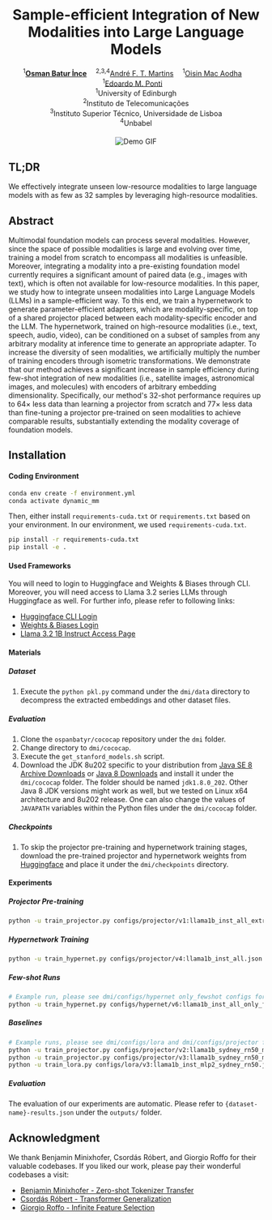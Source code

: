 <div align="center">

<h1 style="text-align: center;">Sample-efficient Integration of New Modalities into Large Language Models</h1>

<div>
  <sup>1</sup><a href='https://ospanbatyr.github.io/' target='_blank'><b>Osman Batur İnce</b></a>&emsp;
  <sup>2,3,4</sup><a href='https://andre-martins.github.io/' target='_blank'>André F. T. Martins</b></a>&emsp;
  <sup>1</sup><a href='https://homepages.inf.ed.ac.uk/omacaod/' target='_blank'>Oisin Mac Aodha</b></a>&emsp;
  <sup>1</sup><a href='https://ducdauge.github.io/' target='_blank'>Edoardo M. Ponti</b></a>&emsp;

</div>
<div><sup>1</sup>University of Edinburgh</div>
<div><sup>2</sup>Instituto de Telecomunicações</div>
<div><sup>3</sup>Instituto Superior Técnico, Universidade de Lisboa</div>
<div><sup>4</sup>Unbabel</div>

<div>
<h4>

</h4>
</div>

![Demo GIF](./figures/project1.gif)

<div align="left">

## TL;DR

We effectively integrate unseen low-resource modalities to large language models with as few as 32 samples by leveraging high-resource modalities.

## Abstract

Multimodal foundation models can process several modalities. However, since the space of possible modalities is large and evolving over time, training a model from scratch to encompass all modalities is unfeasible. Moreover, integrating a modality into a pre-existing foundation model currently requires a significant amount of paired data (e.g., images with text), which is often not available for low-resource modalities. In this paper, we study how to integrate unseen modalities into Large Language Models (LLMs) in a sample-efficient way. To this end, we train a hypernetwork to generate parameter-efficient adapters, which are modality-specific, on top of a shared projector placed between each modality-specific encoder and the LLM. The hypernetwork, trained on high-resource modalities (i.e., text, speech, audio, video), can be conditioned on a subset of samples from any arbitrary modality at inference time to generate an appropriate adapter. To increase the diversity of seen modalities, we artificially multiply the number of training encoders through isometric transformations. We demonstrate that our method achieves a significant increase in sample efficiency during few-shot integration of new modalities (i.e., satellite images, astronomical images, and molecules) with encoders of arbitrary embedding dimensionality. Specifically, our method's 32-shot performance requires up to 64$\times$ less data than learning a projector from scratch and 77$\times$ less data than fine-tuning a projector pre-trained on seen modalities to achieve comparable results, substantially extending the modality coverage of foundation models.

## Installation

#### Coding Environment
```bash
conda env create -f environment.yml
conda activate dynamic_mm
```

Then, either install `requirements-cuda.txt` or `requirements.txt` based on your environment. In our environment, we used `requirements-cuda.txt`.

```bash
pip install -r requirements-cuda.txt
pip install -e .
```

#### Used Frameworks

You will need to login to Huggingface and Weights & Biases through CLI. Moreover, you will need access to Llama 3.2 series LLMs through Huggingface as well. For further info, please refer to following links:

- [Huggingface CLI Login](https://huggingface.co/docs/huggingface_hub/main/en/guides/cli)
- [Weights & Biases Login](https://docs.wandb.ai/ref/cli/wandb-login/)
- [Llama 3.2 1B Instruct Access Page](https://huggingface.co/meta-llama/Llama-3.2-1B-Instruct)

#### Materials

##### Dataset

1. Execute the `python pkl.py` command under the `dmi/data` directory to decompress the extracted embeddings and other dataset files.

##### Evaluation

1. Clone the `ospanbatyr/cococap` repository under the `dmi` folder.
2. Change directory to `dmi/cococap`.
2. Execute the `get_stanford_models.sh` script.
3. Download the JDK 8u202 specific to your distribution from [Java SE 8 Archive Downloads](https://www.oracle.com/java/technologies/javase/javase8-archive-downloads.html) or [Java 8 Downloads](https://www.oracle.com/java/technologies/downloads/#java8) and install it under the `dmi/cococap` folder. The folder should be named `jdk1.8.0_202`. Other Java 8 JDK versions might work as well, but we tested on Linux x64 architecture and 8u202 release. One can also change the values of `JAVAPATH` variables within the Python files under the `dmi/cococap` folder.

##### Checkpoints

1. To skip the projector pre-training and hypernetwork training stages, download the pre-trained projector and hypernetwork weights from [Huggingface](https://huggingface.co/ospanbatyr/sample-efficient-multimodality-ckpts/tree/main) and place it under the `dmi/checkpoints` directory.


#### Experiments

##### Projector Pre-training

```bash
python -u train_projector.py configs/projector/v1:llama1b_inst_all_extracted.json
```

##### Hypernetwork Training

```bash
python -u train_hypernet.py configs/projector/v4:llama1b_inst_all.json
```

##### Few-shot Runs

```bash
# Example run, please see dmi/configs/hypernet only_fewshot configs for remaining experiments
python -u train_hypernet.py configs/hypernet/v6:llama1b_inst_all_only_fewshot_candels_base.json
```

##### Baselines

```bash
# Example runs, please see dmi/configs/lora and dmi/configs/projector folders for remaining experiments
python -u train_projector.py configs/projector/v2:llama1b_sydney_rn50_mlp2.json        # Projector baseline
python -u train_projector.py configs/projector/v3:llama1b_sydney_rn50_mlp2_ft.json     # FT Projector baseline
python -u train_lora.py configs/lora/v3:llama1b_inst_mlp2_sydney_rn50.json             # LoRA baseline
```

##### Evaluation

The evaluation of our experiments are automatic. Please refer to `{dataset-name}-results.json` under the `outputs/` folder.

## Acknowledgment

We thank Benjamin Minixhofer, Csordás Róbert, and Giorgio Roffo for their valuable codebases. If you liked our work, please pay their wonderful codebases a visit:

- [Benjamin Minixhofer - Zero-shot Tokenizer Transfer](https://github.com/bminixhofer/zett)
- [Csordás Róbert - Transformer Generalization](https://github.com/RobertCsordas/transformer_generalization)
- [Giorgio Roffo - Infinite Feature Selection](https://github.com/giorgioroffo/Infinite-Feature-Selection)